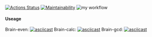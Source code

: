 [![Actions Status](https://github.com/mickysmt/python-project-lvl1/workflows/hexlet-check/badge.svg)](https://github.com/mickysmt/python-project-lvl1/actions)
[![Maintainability](https://api.codeclimate.com/v1/badges/a99a88d28ad37a79dbf6/maintainability)](https://codeclimate.com/github/codeclimate/codeclimate/maintainability)
![my workflow](https://github.com/mickysmt/python-project-lvl1/actions/workflows/pyci.yml/badge.svg)

#### Useage
Brain-even:
[![asciicast](https://asciinema.org/a/SArb6L47xyQTSSITSruEN9DWh.svg)](https://asciinema.org/a/SArb6L47xyQTSSITSruEN9DWh)
Brain-calc:
[![asciicast](https://asciinema.org/a/5KIJFfihnh2qBrsSGMxu4oJfm.svg)](https://asciinema.org/a/5KIJFfihnh2qBrsSGMxu4oJfm)
Brain-gcd:
[![asciicast](https://asciinema.org/a/KBKDbSCFLtZcylT700r6H8EED.svg)](https://asciinema.org/a/KBKDbSCFLtZcylT700r6H8EED)